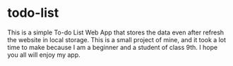 # todo-list
This is a simple To-do List Web App that stores the data even after refresh the website in local storage. This is a small project of mine, and it took a lot time to make because I am a beginner and a student of class 9th. I hope you all will enjoy my app.
